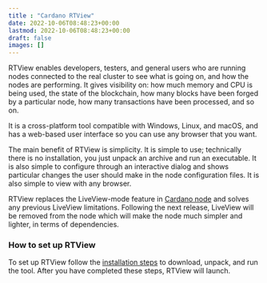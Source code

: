```yaml
---
title : "Cardano RTView"
date: 2022-10-06T08:48:23+00:00
lastmod: 2022-10-06T08:48:23+00:00
draft: false
images: []
---
```


RTView enables developers, testers, and general users who are running nodes connected to the real cluster to see what is going on, and how the nodes are performing. It gives visibility on: how much memory and CPU is being used, the state of the blockchain, how many blocks have been forged by a particular node, how many transactions have been processed, and so on.

It is a cross-platform tool compatible with Windows, Linux, and macOS, and has a web-based user interface so you can use any browser that you want.

The main benefit of RTView is simplicity. It is simple to use; technically there is no installation, you just unpack an archive and run an executable. It is also simple to configure through an interactive dialog and shows particular changes the user should make in the node configuration files. It is also simple to view with any browser.

RTView replaces the LiveView-mode feature in [Cardano node](https://docs.cardano.org/cardano-components/cardano-node) and solves any previous LiveView limitations. Following the next release, LiveView will be removed from the node which will make the node much simpler and lighter, in terms of dependencies.

### How to set up RTView

To set up RTView follow the [installation steps](https://github.com/input-output-hk/cardano-rt-view/blob/master/doc/getting-started/install.md/) to download, unpack, and run the tool. After you have completed these steps, RTView will launch.
